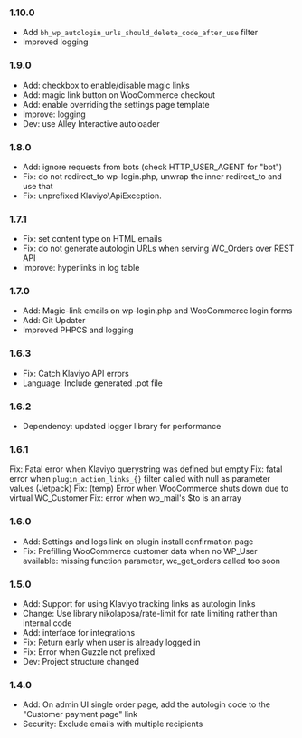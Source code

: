 ### 1.10.0

* Add `bh_wp_autologin_urls_should_delete_code_after_use` filter
* Improved logging

### 1.9.0

* Add: checkbox to enable/disable magic links
* Add: magic link button on WooCommerce checkout
* Add: enable overriding the settings page template
* Improve: logging
* Dev: use Alley Interactive autoloader

### 1.8.0

* Add: ignore requests from bots (check HTTP_USER_AGENT for "bot")
* Fix: do not redirect_to wp-login.php, unwrap the inner redirect_to and use that
* Fix: unprefixed Klaviyo\ApiException.
    
### 1.7.1

* Fix: set content type on HTML emails
* Fix: do not generate autologin URLs when serving WC_Orders over REST API
* Improve: hyperlinks in log table

### 1.7.0

* Add: Magic-link emails on wp-login.php and WooCommerce login forms
* Add: Git Updater
* Improved PHPCS and logging

### 1.6.3

* Fix: Catch Klaviyo API errors
* Language: Include generated .pot file

### 1.6.2

* Dependency: updated logger library for performance

### 1.6.1

Fix: Fatal error when Klaviyo querystring was defined but empty
Fix: fatal error when `plugin_action_links_{}` filter called with null as parameter values (Jetpack)
Fix: (temp) Error when WooCommerce shuts down due to virtual WC_Customer
Fix: error when wp_mail's $to is an array

### 1.6.0

* Add: Settings and logs link on plugin install confirmation page
* Fix: Prefilling WooCommerce customer data when no WP_User available: missing function parameter, wc_get_orders called too soon 

### 1.5.0

* Add: Support for using Klaviyo tracking links as autologin links
* Change: Use library nikolaposa/rate-limit for rate limiting rather than internal code
* Add: interface for integrations
* Fix: Return early when user is already logged in
* Fix: Error when Guzzle not prefixed
* Dev: Project structure changed

### 1.4.0

* Add: On admin UI single order page, add the autologin code to the "Customer payment page" link
* Security: Exclude emails with multiple recipients